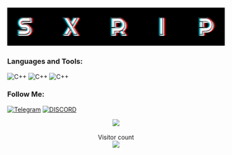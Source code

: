 ![Header](https://github.com/SxRip/SxRip/blob/master/assets/sxRIP.png)

### Languages and Tools:
![C++](https://img.shields.io/badge/-C++-090909?style=for-the-badge&logo=C%2b%2b&logoColor=6296CC)
![C++](https://img.shields.io/badge/-WINAPI-090909?style=for-the-badge&logo=C%2b%2b&logoColor=6296CC)
![C++](https://img.shields.io/badge/-DirectX-090909?style=for-the-badge&logo=C%2b%2b&logoColor=6296CC)
<!-- ![C++](https://img.shields.io/badge/-QT-090909?style=for-the-badge&logo=C%2b%2b&logoColor=6296CC) -->

### Follow Me:
[![Telegram](https://img.shields.io/badge/-Telegram-090909?style=for-the-badge&logo=telegram&logoColor=27A0D9)](https://t.me/neverlandXXI)
[![DISCORD](https://img.shields.io/badge/-Discord-090909?style=for-the-badge&logo=discord&logoColor=7289da)](https://discordapp.com/users/468795369216802817/)

<p align="center">
<a href="https://discord.com/users/468795369216802817"><code><img src="https://discord.c99.nl/widget/theme-3/566566562031468554.png" height="80px"></code></a>

<p align="center"> 
  Visitor count<br>
  <img src="https://profile-counter.glitch.me/sxrip/count.svg" />
</p>
